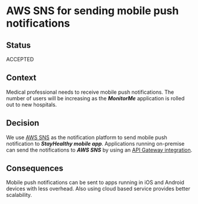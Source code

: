 # AWS SNS for sending mobile push notifications

## Status
ACCEPTED

## Context
Medical professional needs to receive mobile push notifications. The number of users will be increasing as the ***MonitorMe*** application is rolled out to new hospitals.

## Decision
We use [AWS SNS](https://docs.aws.amazon.com/sns/latest/dg/sns-mobile-application-as-subscriber.html) as the notification platform to send mobile push notification to ***StayHealthy mobile app***. Applications running on-premise can send the notifications to ***AWS SNS*** by using an [API Gateway integration](https://docs.aws.amazon.com/apigateway/latest/developerguide/getting-started-aws-proxy.html).

## Consequences
Mobile push notifications can be sent to apps running in iOS and Android devices with less overhead. Also using cloud based service provides better scalability.
